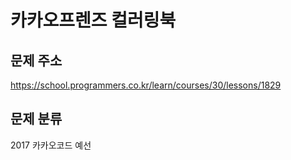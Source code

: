 # 카카오프렌즈 컬러링북


## 문제 주소
https://school.programmers.co.kr/learn/courses/30/lessons/1829

## 문제 분류
2017 카카오코드 예선

